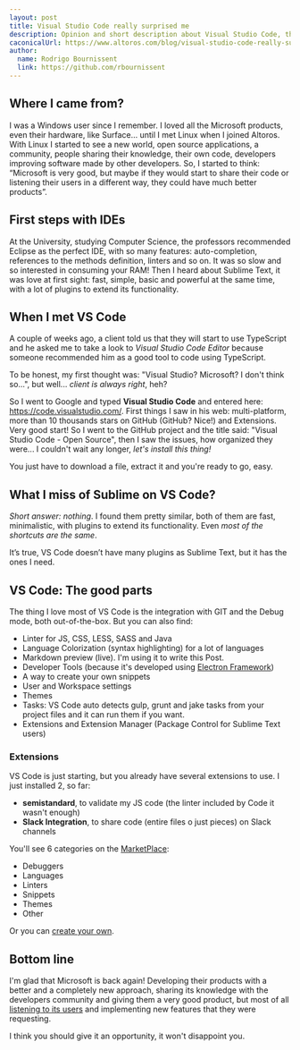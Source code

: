 ```yaml
---
layout: post
title: Visual Studio Code really surprised me
description: Opinion and short description about Visual Studio Code, the new open-source IDE developed by Microsoft
caconicalUrl: https://www.altoros.com/blog/visual-studio-code-really-surprised-me/
author:
  name: Rodrigo Bournissent
  link: https://github.com/rbournissent
---
```

## Where I came from?
I was a Windows user since I remember. I loved all the Microsoft products, even their  hardware, like Surface... until I met Linux when I joined Altoros. With Linux I started to see a new world, open source applications, a community, people sharing their knowledge, their own code, developers improving software made by other developers. So, I started to think: “Microsoft is very good, but maybe if they would start to share their code or listening their users in a different way, they could have much better products”.

## First steps with IDEs
At the University, studying Computer Science, the professors recommended Eclipse as the perfect IDE, with so many features: auto-completion, references to the methods definition, linters and so on. It was so slow and so interested in consuming your RAM! Then I heard about Sublime Text, it was love at first sight: fast, simple, basic and powerful at the same time, with a lot of plugins to extend its functionality.

## When I met VS Code
A couple of weeks ago, a client told us that they will start to use TypeScript and he asked me to take a look to *Visual Studio Code Editor* because someone recommended him as a good tool to code using TypeScript.

To be honest, my first thought was: "Visual Studio? Microsoft? I don't think so...", but well... *client is always right*, heh?

So I went to Google and typed **Visual Studio Code** and entered here: https://code.visualstudio.com/. First things I saw in his web: multi-platform, more than 10 thousands stars on GitHub (GitHub? Nice!) and Extensions. Very good start! So I went to the GitHub project and the title said: "Visual Studio Code - Open Source", then I saw the issues, how organized they were... I couldn't wait any longer, *let's install this thing!*

You just have to download a file, extract it and you're ready to go, easy.

## What I miss of Sublime on VS Code?

*Short answer: nothing*. I found them pretty similar, both of them are fast, minimalistic, with plugins to extend its functionality. Even *most of the shortcuts are the same*.

It’s true, VS Code doesn’t have many plugins as Sublime Text, but it has the ones I need.

## VS Code: The good parts

The thing I love most of VS Code is the integration with GIT and the Debug mode, both out-of-the-box. But you can also find:

- Linter for JS, CSS, LESS, SASS and Java
- Language Colorization (syntax highlighting) for a lot of languages
- Markdown preview (live). I'm using it to write this Post.
- Developer Tools (because it's developed using [Electron Framework](http://electron.atom.io/))
- A way to create your own snippets
- User and Workspace settings
- Themes
- Tasks: VS Code auto detects gulp, grunt and jake tasks from your project files and it can run them if you want.
- Extensions and Extension Manager (Package Control for Sublime Text users)

### Extensions

VS Code is just starting, but you already have several extensions to use. I just installed 2, so far:
- **semistandard**, to validate my JS code (the linter included by Code it wasn't enough)
- **Slack Integration**, to share code (entire files o just pieces) on Slack channels

You'll see 6 categories on the [MarketPlace](https://marketplace.visualstudio.com/#VSCode):
- Debuggers
- Languages
- Linters
- Snippets
- Themes
- Other

Or you can [create your own](https://code.visualstudio.com/docs/extensions/overview).

## Bottom line
I'm glad that Microsoft is back again! Developing their products with a better and a completely new approach, sharing its knowledge with the developers community and giving them a very good product, but most of all [listening to its users](https://github.com/Microsoft/vscode/issues) and implementing new features that they were requesting.

I think you should give it an opportunity, it won't disappoint you.